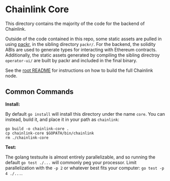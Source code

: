 # Chainlink Core

This directory contains the majority of the code for the backend of Chainlink.

Outside of the code contained in this repo, some static assets are pulled in using
[packr](https://github.com/gobuffalo/packr), in the sibling directory `packr/`.
For the backend, the solidity ABIs are used to generate types for interacting with
Ethereum contracts. Additionally, the static assets generated by compiling the
sibling directroy `operator-ui/` are built by packr and included in the final
binary.

See the [root README](https://github.com/smartcontractkit/chainlink/blob/master/README.md#install)
for instructions on how to build the full Chainlink node.

## Common Commands

**Install:**

By default `go install` will install this directory under the name `core`.
You can instead, build it, and place it in your path as `chainlink`:
```
go build -o chainlink-core .
cp chainlink-core $GOPATH/bin/chainlink
rm ./chainlink-core
```

**Test:**

The golang testsuite is almost entirely parallelizable, and so running the default
`go test ./...` will commonly peg your processor. Limit parallelization with the
`-p 2` or whatever best fits your computer: `go test -p 4 ./...`.
